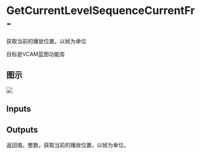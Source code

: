 # GetCurrentLevelSequenceCurrentFr-

获取当前的播放位置，以帧为单位

目标是VCAM蓝图功能库

## 图示

![]($-20221218-21280331.png)

## Inputs

## Outputs

返回值。整数。获取当前的播放位置，以帧为单位。

